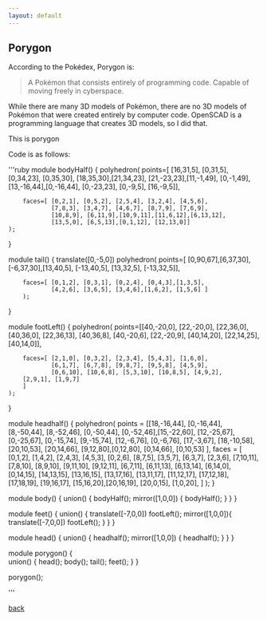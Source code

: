 ```yaml
---
layout: default
---
```


## Porygon

According to the Pokédex, Porygon is:

> A Pokémon that consists entirely of programming code. Capable of moving freely in cyberspace.

While there are many 3D models of Pokémon, there are no 3D models of Pokémon that were created entirely by computer code. OpenSCAD is a programming language that creates 3D models, so I did that.

This is porygon
<script src="https://embed.github.com/view/3d/bbenchoff/Porygon/master/Porygon.stl"></script>

Code is as follows:

'''ruby
module bodyHalf()
{
	polyhedron(
		points=[ [16,31,5], [0,31,5],   [0,34,23],  [0,35,30], 
                 [18,35,30],[21,34,23], [21,-23,23],[11,-1,49],
                 [0,-1,49], [13,-16,44],[0,-16,44], [0,-23,23],
                 [0,-9,5], [16,-9,5]],

		faces=[ [0,2,1], [0,5,2], [2,5,4], [3,2,4], [4,5,6], 
                [7,8,3], [3,4,7], [4,6,7], [8,7,9], [7,6,9],
                [10,8,9], [6,11,9],[10,9,11],[11,6,12],[6,13,12], 
                [13,5,0], [6,5,13],[0,1,12], [12,13,0]]
	);
}

module tail()
{
	translate([0,-5,0])
		polyhedron(
		points=[ [0,90,67],[6,37,30], [-6,37,30],[13,40,5],
                 [-13,40,5], [13,32,5], [-13,32,5]],

		faces=[ [0,1,2], [0,3,1], [0,2,4], [0,4,3],[1,3,5],
                [4,2,6], [3,6,5], [3,4,6],[1,6,2], [1,5,6] ]
		);
}

module footLeft()
{
	polyhedron(
		points=[[40,-20,0], [22,-20,0], [22,36,0], [40,36,0],
                [22,36,13], [40,36,8], [40,-20,6], [22,-20,9],
                [40,14,20], [22,14,25], [40,14,0]],

		faces=[ [2,1,0], [0,3,2], [2,3,4], [5,4,3], [1,6,0],
                [6,1,7], [6,7,8], [9,8,7], [9,5,8], [4,5,9],
                [0,6,10], [10,6,8], [5,3,10], [10,8,5], [4,9,2],
		[2,9,1], [1,9,7]
		]
	);
}

module headhalf()
{
	polyhedron(
		points = [[18,-16,44], [0,-16,44], [8,-50,44], [8,-52,46], 
                  [0,-50,44], [0,-52,46],[15,-22,60], [12,-25,67],
                  [0,-25,67], [0,-15,74], [9,-15,74], [12,-6,76],
                  [0,-6,76], [17,-3,67], [18,-10,58], [20,10,53], 
                  [20,14,66], [9,12,80],[0,12,80], [0,14,66],
                  [0,10,53]
		],
		faces = [ [0,1,2], [1,4,2], [2,4,3], [4,5,3], [0,2,6],
                  [8,7,5], [3,5,7], [6,3,7], [2,3,6], [7,10,11],
                  [7,8,10], [8,9,10], [9,11,10], [9,12,11],
                  [6,7,11], [6,11,13], [6,13,14], [6,14,0],
                  [0,14,15], [14,13,15], [13,16,15], [13,17,16],
		  [13,11,17], [11,12,17], [17,12,18], [17,18,19],
                  [19,16,17], [15,16,20],[20,16,19], [20,0,15],
                  [1,0,20],
				]
	);
}

module body()
{
	union()
	{
		bodyHalf();
		mirror([1,0,0])
		{
			bodyHalf();
		}
	}
}

module feet()
{
	union()
	{
		translate([-7,0,0]) footLeft();
		mirror([1,0,0]){
			translate([-7,0,0]) footLeft();
		}
	}
}

module head()
{
	union()
	{
		headhalf();
		mirror([1,0,0])
		{
			headhalf();
		}
	}
}

module porygon()
{   
	union()
	{
		head();
		body();
		tail();
		feet();
	}
}

porygon();

'''

[back](./)